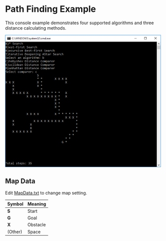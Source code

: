 # Path Finding Example

This console example demonstrates four supported algorithms and three distance calculating methods.

![Screenshot](Screenshot.png)

## Map Data

Edit [MapData.txt](MapData.txt) to change map setting.

|Symbol|Meaning|
|------|-------|
|**S**|Start|
|**G**|Goal|
|**X**|Obstacle|
|(Other)|Space|
